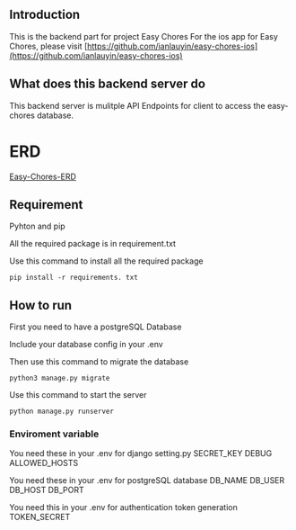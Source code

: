 ## Introduction

This is the backend part for project Easy Chores
For the ios app for Easy Chores, please visit [https://github.com/ianlauyin/easy-chores-ios](https://github.com/ianlauyin/easy-chores-ios)

## What does this backend server do

This backend server is mulitple API Endpoints for client to access the easy-chores database.

# ERD
[Easy-Chores-ERD](https://drawsql.app/teams/ianlau/diagrams/easy-chores)


## Requirement

Pyhton and pip

All the required package is in requirement.txt

Use this command to install all the required package

```
pip install -r requirements. txt
```

## How to run

First you need to have a postgreSQL Database

Include your database config in your .env

Then use this command to migrate the database

```
python3 manage.py migrate
```

Use this command to start the server

```
python manage.py runserver
```

### Enviroment variable

You need these in your .env for django setting.py
SECRET_KEY
DEBUG
ALLOWED_HOSTS

You need these in your .env for postgreSQL database
DB_NAME
DB_USER
DB_HOST
DB_PORT

You need this in your .env for authentication token generation
TOKEN_SECRET
